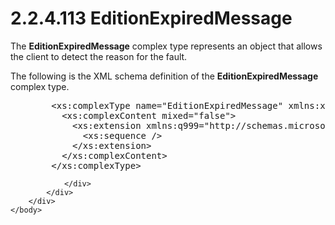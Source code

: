 <html dir="LTR" xmlns:mshelp="http://msdn.microsoft.com/mshelp" xmlns:ddue="http://ddue.schemas.microsoft.com/authoring/2003/5" xmlns:xlink="http://www.w3.org/1999/xlink" xmlns:tool="http://www.microsoft.com/tooltip">
    <head>
        <meta http-equiv="Content-Type" content="text/html; CHARSET=utf-8"></meta>
        <meta name="save" content="history"></meta>
        <title>2.2.4.113 EditionExpiredMessage</title>
        <xml>
            <mshelp:toctitle title="2.2.4.113 EditionExpiredMessage"></mshelp:toctitle>
            <mshelp:rltitle title="[MS-SSMDSWS-15]: EditionExpiredMessage"></mshelp:rltitle>
            <mshelp:keyword index="A" term="e5cf1083-6395-46a9-b0d5-27b39adff929"></mshelp:keyword>
            <mshelp:attr name="DCSext.ContentType" value="open specification"></mshelp:attr>
            <mshelp:attr name="AssetID" value="e5cf1083-6395-46a9-b0d5-27b39adff929"></mshelp:attr>
            <mshelp:attr name="TopicType" value="kbRef"></mshelp:attr>
            <mshelp:attr name="DCSext.Title" value="[MS-SSMDSWS-15]: EditionExpiredMessage" />
        </xml>
    </head>
    <body>
        <div id="header">
            <h1 class="heading">2.2.4.113 EditionExpiredMessage</h1>
        </div>
        <div id="mainSection">
            <div id="mainBody">
                <div id="allHistory" class="saveHistory"></div>
                <div id="sectionSection0" class="section" name="collapseableSection">
                    

<p>The <b>EditionExpiredMessage</b> complex type represents an
object that allows the client to detect the reason for the fault.</p>

<p>The following is the XML schema definition of the <b>EditionExpiredMessage</b>
complex type.</p>

<dl>
<dd>
<div><pre>   &lt;xs:complexType name=&quot;EditionExpiredMessage&quot; xmlns:xs=&quot;http://www.w3.org/2001/XMLSchema&quot;&gt;
     &lt;xs:complexContent mixed=&quot;false&quot;&gt;
       &lt;xs:extension xmlns:q999=&quot;http://schemas.microsoft.com/sqlserver/masterdataservices/2009/09&quot; base=&quot;q999:DataContractBase&quot;&gt;
         &lt;xs:sequence /&gt;
       &lt;/xs:extension&gt;
     &lt;/xs:complexContent&gt;
   &lt;/xs:complexType&gt;
</pre></div>
</dd></dl>


                </div>
            </div>
        </div>
    </body>
</html>